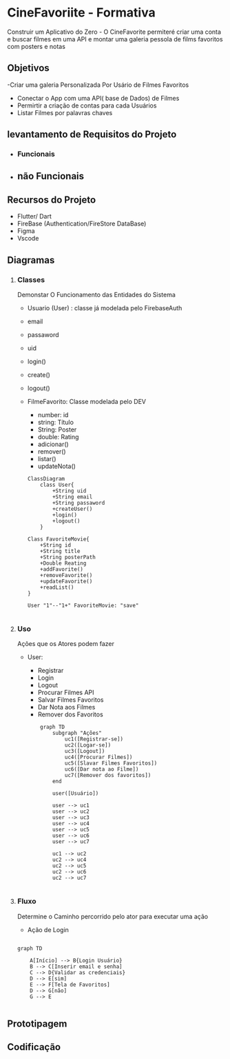 # CineFavoriite - Formativa
Construir um Aplicativo do Zero - O CineFavorite permiteré criar uma conta e buscar filmes em uma API e montar uma galeria pessola de films favoritos com posters e notas


## Objetivos
-Criar uma galeria Personalizada Por Usário de Filmes Favoritos
- Conectar o App com uma API( base de Dados) de Filmes
- Permirtir a criação de contas para cada Usuários
- Listar Filmes por palavras chaves

## levantamento de Requisitos do Projeto
- ### Funcionais

- ## não Funcionais

## Recursos do Projeto
- Flutter/ Dart
- FireBase (Authentication/FireStore DataBase)
- Figma
- Vscode

## Diagramas

1. ### Classes
     Demonstar O Funcionamento das Entidades do Sistema
     - Usuario (User) : classe já modelada pelo FirebaseAuth
     - email
     - passaword
     - uid
     - login()
     - create()
     - logout()

   - FilmeFavorito: Classe modelada pelo DEV
        - number: id
        - string: Título
        - String: Poster
        - double: Rating
        - adicionar()
        - remover()
        - listar()
        - updateNota()

        ```mermaid
        ClassDiagram
            class User{
                +String uid
                +String email
                +String passaword
                +createUser()
                +login()
                +logout()
            }

        Class FavoriteMovie{
            +String id
            +String title
            +String posterPath
            +Double Reating
            +addFavorite()
            +removeFavorite()
            +updateFavorite()
            +readList()
        }

      User "1"--"1+" FavoriteMovie: "save"

   ```

2. ### Uso
    Ações que os Atores podem fazer
    - User:
        - Registrar
        - Login
        - Logout
        - Procurar Filmes API
        - Salvar Filmes Favoritos
        - Dar Nota aos Filmes
        - Remover dos Favoritos

        ```mermid
            graph TD
                subgraph "Ações"
                    uc1([Registrar-se])
                    uc2([Logar-se])
                    uc3([Logout])
                    uc4([Procurar Filmes])
                    uc5([Slavar Filmes Favoritos])
                    uc6([Dar nota ao Filme])
                    uc7([Remover dos favoritos])
                end

                user([Usuário])

                user --> uc1 
                user --> uc2 
                user --> uc3 
                user --> uc4 
                user --> uc5 
                user --> uc6 
                user --> uc7

                uc1 --> uc2
                uc2 --> uc4
                uc2 --> uc5
                uc2 --> uc6
                uc2 --> uc7
    ```
3. ### Fluxo
    Determine o Caminho percorrido pelo ator para executar uma ação

    - Ação de Login

    ```mermaid

    graph TD

        A[Início] --> B{Login Usuário}
        B --> C[Inserir email e senha]
        C --> D{Validar as credenciais}
        D --> E[sim]
        E --> F[Tela de Favoritos]
        D --> G[não]
        G --> E
        
    ```

## Prototipagem

## Codificação